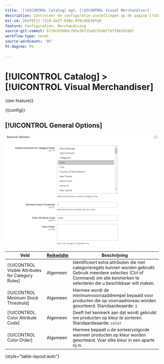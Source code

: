 ```yaml
---
title: '[!UICONTROL Catalog] &gt; [!UICONTROL Visual Merchandiser]'
description: Controleer de configuratie-instellingen op de pagina [!UICONTROL Catalog] &gt; [!UICONTROL Visual Merchandiser] van Commerce Admin.
exl-id: 264f0f21-7324-4e37-938e-9f0cdbb3dfe8
feature: Configuration, Merchandising
source-git-commit: b710c0368dc765e3bf25e82324bffe7fb8192dbf
workflow-type: tm+mt
source-wordcount: '95'
ht-degree: 0%

---
```


# [!UICONTROL Catalog] > [!UICONTROL Visual Merchandiser]

{{ee-feature}}

{{config}}

## [!UICONTROL General Options]

![ Algemene Opties ](./assets/catalog-visual-merchandiser-general-options.png)<!-- zoom -->

<!-- [General Options](https://docs.magento.com/user-guide/marketing/visual-merchandiser-configuration.html) -->

| Veld | [ Reikwijdte ](../../getting-started/websites-stores-views.md#scope-settings) | Beschrijving |
|--- |--- |--- |
| [!UICONTROL Visible Attributes for Category Rules] | Algemeen | Identificeert extra attributen die met categorieregels kunnen worden gebruikt. Gebruik meerdere selecties (Ctrl of Command) om alle kenmerken te selecteren die u beschikbaar wilt maken. |
| [!UICONTROL Minimum Stock Threshold] | Algemeen | Hiermee wordt de minimumvoorraaddrempel bepaald voor producten die op voorraadniveau worden gesorteerd. Standaardwaarde: `1` |
| [!UICONTROL Color Attribute Code] | Algemeen | Geeft het kenmerk aan dat wordt gebruikt om producten op kleur te sorteren. Standaardwaarde: `color` |
| [!UICONTROL Color Order] | Algemeen | Hiermee bepaalt u de sorteervolgorde wanneer producten op kleur worden gesorteerd. Voer elke kleur in een aparte rij in. |

{style="table-layout:auto"}
